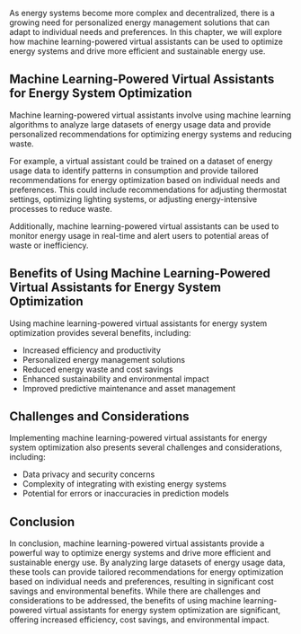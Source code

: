 
As energy systems become more complex and decentralized, there is a growing need for personalized energy management solutions that can adapt to individual needs and preferences. In this chapter, we will explore how machine learning-powered virtual assistants can be used to optimize energy systems and drive more efficient and sustainable energy use.

Machine Learning-Powered Virtual Assistants for Energy System Optimization
--------------------------------------------------------------------------

Machine learning-powered virtual assistants involve using machine learning algorithms to analyze large datasets of energy usage data and provide personalized recommendations for optimizing energy systems and reducing waste.

For example, a virtual assistant could be trained on a dataset of energy usage data to identify patterns in consumption and provide tailored recommendations for energy optimization based on individual needs and preferences. This could include recommendations for adjusting thermostat settings, optimizing lighting systems, or adjusting energy-intensive processes to reduce waste.

Additionally, machine learning-powered virtual assistants can be used to monitor energy usage in real-time and alert users to potential areas of waste or inefficiency.

Benefits of Using Machine Learning-Powered Virtual Assistants for Energy System Optimization
--------------------------------------------------------------------------------------------

Using machine learning-powered virtual assistants for energy system optimization provides several benefits, including:

* Increased efficiency and productivity
* Personalized energy management solutions
* Reduced energy waste and cost savings
* Enhanced sustainability and environmental impact
* Improved predictive maintenance and asset management

Challenges and Considerations
-----------------------------

Implementing machine learning-powered virtual assistants for energy system optimization also presents several challenges and considerations, including:

* Data privacy and security concerns
* Complexity of integrating with existing energy systems
* Potential for errors or inaccuracies in prediction models

Conclusion
----------

In conclusion, machine learning-powered virtual assistants provide a powerful way to optimize energy systems and drive more efficient and sustainable energy use. By analyzing large datasets of energy usage data, these tools can provide tailored recommendations for energy optimization based on individual needs and preferences, resulting in significant cost savings and environmental benefits. While there are challenges and considerations to be addressed, the benefits of using machine learning-powered virtual assistants for energy system optimization are significant, offering increased efficiency, cost savings, and environmental impact.
